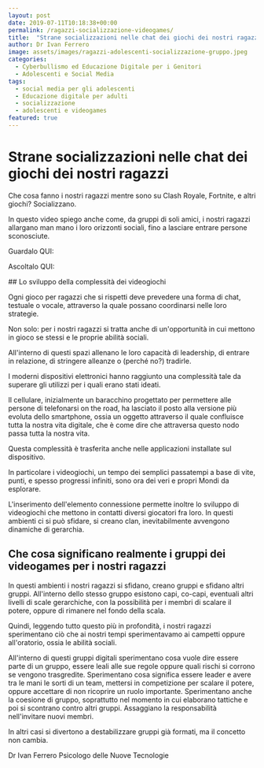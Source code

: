 ```yaml
---
layout: post
date: 2019-07-11T10:18:38+00:00
permalink: /ragazzi-socializzazione-videogames/
title:  "Strane socializzazioni nelle chat dei giochi dei nostri ragazzi"
author: Dr Ivan Ferrero
image: assets/images/ragazzi-adolescenti-socializzazione-gruppo.jpeg
categories:
  - Cyberbullismo ed Educazione Digitale per i Genitori
  - Adolescenti e Social Media
tags:
  - social media per gli adolescenti
  - Educazione digitale per adulti
  - socializzazione
  - adolescenti e videogames
featured: true
---
```


# Strane socializzazioni nelle chat dei giochi dei nostri ragazzi

Che cosa fanno i nostri ragazzi mentre sono su Clash Royale, Fortnite, e altri giochi?
Socializzano.

In questo video spiego anche come, da gruppi di soli amici, i nostri ragazzi allargano man mano i loro orizzonti sociali, fino a lasciare entrare persone sconosciute.

Guardalo QUI:


Ascoltalo QUI:


## Lo sviluppo della complessità dei videogiochi

Ogni gioco per ragazzi che si rispetti deve prevedere una forma di chat, testuale o vocale, attraverso la quale possano coordinarsi nelle loro strategie.

Non solo: per i nostri ragazzi si tratta anche di un'opportunità in cui mettono in gioco se stessi e le proprie abilità
sociali.

All'interno di questi spazi allenano le loro capacità di leadership, di entrare in relazione, di stringere alleanze o (perché no?) tradirle.

I moderni dispositivi elettronici hanno raggiunto una complessità tale da superare gli utilizzi per i quali erano stati ideati.

Il cellulare, inizialmente un baracchino progettato per permettere alle persone di telefonarsi on the road, ha lasciato il posto alla versione più evoluta dello smartphone, ossia un oggetto attraverso il quale confluisce tutta la nostra vita digitale, che è come dire che attraversa questo nodo passa tutta la nostra vita.

Questa complessità è trasferita anche nelle applicazioni installate sul dispositivo.

In particolare i videogiochi, un tempo dei semplici passatempi a base di vite, punti, e spesso progressi infiniti, sono ora dei veri e propri Mondi da esplorare.

L'inserimento dell'elemento connessione permette inoltre lo sviluppo di videogiochi che mettono in contatti diversi giocatori fra loro.
In questi ambienti ci si può sfidare, si creano clan, inevitabilmente avvengono dinamiche di gerarchia.

## Che cosa significano realmente i gruppi dei videogames per i nostri ragazzi

In questi ambienti i nostri ragazzi si sfidano, creano gruppi e sfidano altri gruppi.
All'interno dello stesso gruppo esistono capi, co-capi, eventuali altri livelli di scale gerarchiche, con la possibilità per i membri di scalare il potere, oppure di rimanere nel fondo della scala.

Quindi, leggendo tutto questo più in profondità, i nostri ragazzi sperimentano ciò che ai nostri tempi sperimentavamo ai campetti oppure all'oratorio, ossia le abilità sociali.

All'interno di questi gruppi digitali sperimentano cosa vuole dire essere parte di un gruppo, essere leali alle sue regole oppure quali rischi si corrono se vengono trasgredite.
Sperimentano cosa significa essere leader e avere tra le mani le sorti di un team, mettersi in competizione per scalare il potere, oppure accettare di non ricoprire un ruolo importante.
Sperimentano anche la coesione di gruppo, soprattutto nel momento in cui elaborano tattiche e poi si scontrano contro altri gruppi.
Assaggiano la responsabilità nell'invitare nuovi membri.

In altri casi si divertono a destabilizzare gruppi già formati, ma il concetto non cambia.

Dr Ivan Ferrero
Psicologo delle Nuove Tecnologie